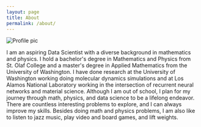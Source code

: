 ```yaml
---
layout: page
title: About
permalink: /about/
---
```


![Profile pic](.images/uw.jpg)

I am an aspiring Data Scientist with a diverse background in mathematics and physics. I hold a bachelor's degree in Mathematics and Physics from St. Olaf College and a master's degree in Applied Mathematics from the University of Washington. I have done research at the University of Washington working doing molecular dynamics simulations and at Los Alamos National Laboratory working in the intersection of recurrent neural networks and material science. Although I am out of school, I plan for my journey through math, physics, and data science to be a lifelong endeavor. There are countless interesting problems to explore, and I can always improve my skills. Besides doing math and physics problems, I am also like to listen to jazz music, play video and board games, and lift weights.
